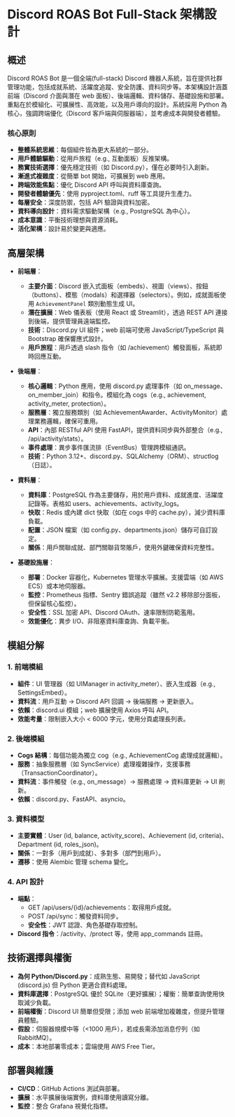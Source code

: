 # Discord ROAS Bot Full-Stack 架構設計

## 概述

Discord ROAS Bot 是一個全端(full-stack) Discord 機器人系統，旨在提供社群管理功能，包括成就系統、活躍度追蹤、安全防護、資料同步等。本架構設計涵蓋前端（Discord 介面與潛在 web 面板）、後端邏輯、資料儲存、基礎設施和部署。重點在於模組化、可擴展性、高效能，以及用戶導向的設計。系統採用 Python 為核心，強調跨端優化（Discord 客戶端與伺服器端），並考慮成本與開發者體驗。

### 核心原則
- **整體系統思維**：每個組件皆為更大系統的一部分。
- **用戶體驗驅動**：從用戶旅程（e.g., 互動面板）反推架構。
- **務實技術選擇**：優先穩定技術（如 Discord.py），僅在必要時引入創新。
- **漸進式複雜度**：從簡單 bot 開始，可擴展到 web 應用。
- **跨端效能焦點**：優化 Discord API 呼叫與資料庫查詢。
- **開發者體驗優先**：使用 pyproject.toml、ruff 等工具提升生產力。
- **每層安全**：深度防禦，包括 API 驗證與資料加密。
- **資料導向設計**：資料需求驅動架構（e.g., PostgreSQL 為中心）。
- **成本意識**：平衡技術理想與資源消耗。
- **活化架構**：設計易於變更與適應。

## 高層架構

- **前端層**：
  - **主要介面**：Discord 嵌入式面板（embeds）、視圖（views）、按鈕（buttons）、模態（modals）和選擇器（selectors）。例如，成就面板使用 `AchievementPanel` 類別動態生成 UI。
  - **潛在擴展**：Web 儀表板（使用 React 或 Streamlit），透過 REST API 連接到後端，提供管理員遠端監控。
  - **技術**：Discord.py UI 組件；web 前端可使用 JavaScript/TypeScript 與 Bootstrap 確保響應式設計。
  - **用戶旅程**：用戶透過 slash 指令（如 /achievement）觸發面板，系統即時回應互動。

- **後端層**：
  - **核心邏輯**：Python 應用，使用 discord.py 處理事件（如 on_message、on_member_join）和指令。模組化為 cogs（e.g., achievement, activity_meter, protection）。
  - **服務層**：獨立服務類別（如 AchievementAwarder、ActivityMonitor）處理業務邏輯，確保可重用。
  - **API**：內部 RESTful API 使用 FastAPI，提供資料同步與外部整合（e.g., /api/activity/stats）。
  - **事件處理**：異步事件匯流排（EventBus）管理跨模組通訊。
  - **技術**：Python 3.12+、discord.py、SQLAlchemy（ORM）、structlog（日誌）。

- **資料層**：
  - **資料庫**：PostgreSQL 作為主要儲存，用於用戶資料、成就進度、活躍度記錄等。表格如 users、achievements、activity_logs。
  - **快取**：Redis 或內建 dict 快取（如在 cogs 中的 cache.py），減少資料庫負載。
  - **配置**：JSON 檔案（如 config.py、departments.json）儲存可自訂設定。
  - **關係**：用戶關聯成就、部門關聯貨幣賬戶，使用外鍵確保資料完整性。

- **基礎設施層**：
  - **部署**：Docker 容器化，Kubernetes 管理水平擴展。支援雲端（如 AWS ECS）或本地伺服器。
  - **監控**：Prometheus 指標、Sentry 錯誤追蹤（雖然 v2.2 移除部分面板，但保留核心監控）。
  - **安全性**：SSL 加密 API、Discord OAuth、速率限制防範濫用。
  - **效能優化**：異步 I/O、非阻塞資料庫查詢、負載平衡。

## 模組分解

### 1. 前端模組
- **組件**：UI 管理器（如 UIManager in activity_meter）、嵌入生成器（e.g., SettingsEmbed）。
- **資料流**：用戶互動 → Discord API 回調 → 後端服務 → 更新嵌入。
- **依賴**：discord.ui 模組；web 擴展使用 Axios 呼叫 API。
- **效能考量**：限制嵌入大小 &lt; 6000 字元，使用分頁處理長列表。

### 2. 後端模組
- **Cogs 結構**：每個功能為獨立 cog（e.g., AchievementCog 處理成就邏輯）。
- **服務**：抽象服務層（如 SyncService）處理複雜操作，支援事務（TransactionCoordinator）。
- **資料流**：事件觸發（e.g., on_message）→ 服務處理 → 資料庫更新 → UI 刷新。
- **依賴**：discord.py、FastAPI、asyncio。

### 3. 資料模型
- **主要實體**：User (id, balance, activity_score)、Achievement (id, criteria)、Department (id, roles_json)。
- **關係**：一對多（用戶到成就）、多對多（部門到用戶）。
- **遷移**：使用 Alembic 管理 schema 變化。

### 4. API 設計
- **端點**：
  - GET /api/users/{id}/achievements：取得用戶成就。
  - POST /api/sync：觸發資料同步。
  - **安全性**：JWT 認證、角色基礎存取控制。
- **Discord 指令**：/activity、/protect 等，使用 app_commands 註冊。

## 技術選擇與權衡
- **為何 Python/Discord.py**：成熟生態、易開發；替代如 JavaScript (discord.js) 但 Python 更適合資料處理。
- **資料庫選擇**：PostgreSQL 優於 SQLite（更好擴展）；權衡：簡單查詢使用快取減少負載。
- **前端權衡**：Discord UI 簡單但受限；添加 web 前端增加複雜度，但提升管理員體驗。
- **假設**：伺服器規模中等（&lt;1000 用戶），若成長需添加消息佇列（如 RabbitMQ）。
- **成本**：本地部署零成本；雲端使用 AWS Free Tier。

## 部署與維護
- **CI/CD**：GitHub Actions 測試與部署。
- **擴展**：水平擴展後端實例，資料庫使用讀寫分離。
- **監控**：整合 Grafana 視覺化指標。